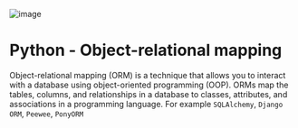 ![image](https://imgs.search.brave.com/_HmuWzHAVnL5rVUUDaOfBfulu25zE8eN6k4y92DmllU/rs:fit:860:0:0/g:ce/aHR0cHM6Ly91cGxv/YWQud2lraW1lZGlh/Lm9yZy93aWtpcGVk/aWEvY29tbW9ucy9k/L2Q3L1NRTEFsY2hl/bXkuc3Zn.svg)

# Python - Object-relational mapping
Object-relational mapping (ORM) is a technique that allows you to interact with a database using object-oriented programming (OOP). ORMs map the tables, columns, and relationships in a database to classes, attributes, and associations in a programming language. For example `SQLAlchemy`, `Django ORM`, `Peewee`, `PonyORM`

